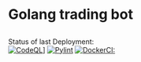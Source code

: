 # Golang trading bot
## 

Status of last Deployment:<br>
[![CodeQL](https://github.com/WindowsSystemAdmin/research/actions/workflows/codeql.yml/badge.svg?branch=main&event=push)](https://github.com/WindowsSystemAdmin/research/actions/workflows/codeql.yml)]
[![Pylint](https://github.com/morheus9/tg_bot_trading/actions/workflows/tests.yml/badge.svg?branch=master)](https://github.com/morheus9/tg_bot_trading/actions/workflows/tests.yml)
[![DockerCI:](https://github.com/morheus9/tg_bot_trading/actions/workflows/docker-ci.yml/badge.svg?branch=master)](https://github.com/morheus9/tg_bot_trading/actions/workflows/docker-ci.yml)

